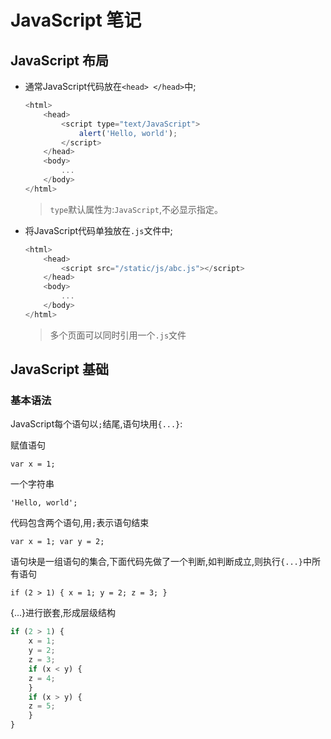 # JavaScript 笔记

## JavaScript 布局

- 通常JavaScript代码放在`<head> </head>`中;

    ```JavaScript
    <html>
        <head>
            <script type="text/JavaScript">
                alert('Hello, world');
            </script>
        </head>
        <body>
            ...
        </body>
    </html>
    ```

    > `type`默认属性为:`JavaScript`,不必显示指定。

- 将JavaScript代码单独放在`.js`文件中;

    ```JavaScript
    <html>
        <head>
            <script src="/static/js/abc.js"></script>
        </head>
        <body>
            ...
        </body>
    </html>
    ```
    
    > 多个页面可以同时引用一个`.js`文件
    
## JavaScript 基础
    
### 基本语法
    
JavaScript每个语句以`;`结尾,语句块用`{...}`:
    
赋值语句
    
`var x = 1;`

一个字符串

`'Hello, world';`

代码包含两个语句,用`;`表示语句结束

`var x = 1; var y = 2;`

语句块是一组语句的集合,下面代码先做了一个判断,如判断成立,则执行`{...}`中所有语句

`if (2 > 1) {
    x = 1;
    y = 2;
    z = 3;
}`

{...}进行嵌套,形成层级结构

```JavaScript
if (2 > 1) {
    x = 1;
    y = 2;
    z = 3;
    if (x < y) {
    z = 4;
    }
    if (x > y) {
    z = 5;
    }
}
```
